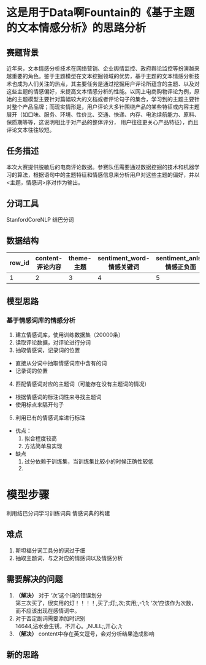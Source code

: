 # 这是用于Data啊Fountain的《基于主题的文本情感分析》的思路分析

## 赛题背景
近年来，文本情感分析技术在网络营销、企业舆情监控、政府舆论监控等扮演越来越重要的角色。鉴于主题模型在文本挖掘领域的优势，基于主题的文本情感分析技术也成为人们关注的热点，其主要任务是通过挖掘用户评论所蕴含的主题、以及对这些主题的情感偏好，来提高文本情感分析的性能。以网上电商购物评论为例，原始的主题模型主要针对篇幅较大的文档或者评论句子的集合，学习到的主题主要针对整个产品品牌；而现实情形是，用户评论大多针围绕产品的某些特征或内容主题展开（如口味、服务、环境、性价比、交通、快递、内存、电池续航能力、原料、保质期等等，这说明相比于对产品的整体评分， 用户往往更关心产品特征），而且评论文本往往较短。
## 任务描述
本次大赛提供脱敏后的电商评论数据。参赛队伍需要通过数据挖掘的技术和机器学习的算法，根据语句中的主题特征和情感信息来分析用户对这些主题的偏好，并以<主题，情感词>序对作为输出。
## 分词工具
StanfordCoreNLP
结巴分词

## 数据结构
| row_id | content-评论内容 | theme-主题 | sentiment_word-情感关键词	 | sentiment_anls-情感正负面 |
| ---- | ---- | ---- | ---- | ---- |
|1|2|3|4|5|



## 模型思路
### 基于情感词库的情感分析
1. 建立情感词库，使用训练数据集（20000条）
2. 读取评论数据，对评论进行分词
3. 抽取情感词，记录词的位置
  * 直接从分词中抽取情感词库中含有的词
  * 记录词的位置
4. 匹配情感词对应的主题词（可能存在没有主题词的情况）
  * 根据情感词的标注词性来寻找主题词
  * 使用标点来隔开句子
5. 利用已有的情感词库进行标注

* 优点：
  1. 拟合程度较高
  2. 方法简单易实现
* 缺点
  1. 过分依赖于训练集，当训练集比较小的时候正确性较低
  2. 

# 模型步骤
利用结巴分词学习训练词典
情感词典的构建



## 难点
1. 斯坦福分词工具分的词过于细
2. 抽取主题词，与之对应的情感词以及情感分析

## 需要解决的问题

1. **（解决）** 对于 ‘次’这个词的错误划分  
第三次买了，很实用的灯！！！！,买了;灯;,次;实用;,-1;1;
‘次’应该作为次数，而不应该出现在感情词中。
2. 对于否定副词需要添加时识别  
14644,沾水会生锈，不开心。,NULL;,开心;,1;
3. **（解决）** content中存在英文逗号，会对分析结果造成影响

## 新的思路

